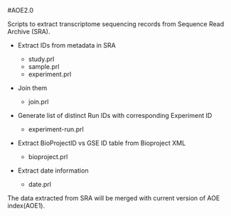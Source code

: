 #AOE2.0

Scripts to extract transcriptome sequencing records from Sequence Read Archive (SRA).

- Extract IDs from metadata in SRA
	- study.prl
	- sample.prl
	- experiment.prl
- Join them
	- join.prl

- Generate list of distinct Run IDs with corresponding Experiment ID
	- experiment-run.prl

- Extract BioProjectID vs GSE ID table from Bioproject XML
	- bioproject.prl

- Extract date information
	- date.prl

The data extracted from SRA will be merged with current version of AOE index(AOE1).

